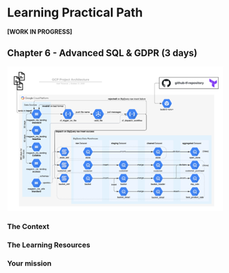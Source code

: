 # Learning Practical Path 


**[WORK IN PROGRESS]**


## Chapter 6 - Advanced SQL & GDPR (3 days)

![Your mission architecture](img/architecture_bigquery.png)

### The Context
### The Learning Resources
### Your mission


